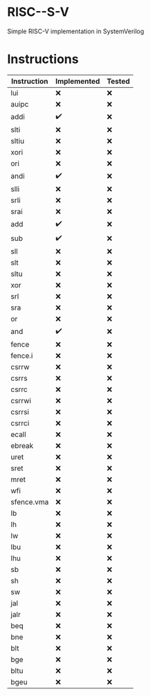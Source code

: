 # RISC--S-V

Simple RISC-V implementation in SystemVerilog

# Instructions

| Instruction | Implemented | Tested |
| ----------- | ----------- | ------ |
| lui         | ❌          | ❌     |
| auipc       | ❌          | ❌     |
| addi        | ✔️          | ❌     |
| slti        | ❌          | ❌     |
| sltiu       | ❌          | ❌     |
| xori        | ❌          | ❌     |
| ori         | ❌          | ❌     |
| andi        | ✔️          | ❌     |
| slli        | ❌          | ❌     |
| srli        | ❌          | ❌     |
| srai        | ❌          | ❌     |
| add         | ✔️          | ❌     |
| sub         | ✔️          | ❌     |
| sll         | ❌          | ❌     |
| slt         | ❌          | ❌     |
| sltu        | ❌          | ❌     |
| xor         | ❌          | ❌     |
| srl         | ❌          | ❌     |
| sra         | ❌          | ❌     |
| or          | ❌          | ❌     |
| and         | ✔️          | ❌     |
| fence       | ❌          | ❌     |
| fence.i     | ❌          | ❌     |
| csrrw       | ❌          | ❌     |
| csrrs       | ❌          | ❌     |
| csrrc       | ❌          | ❌     |
| csrrwi      | ❌          | ❌     |
| csrrsi      | ❌          | ❌     |
| csrrci      | ❌          | ❌     |
| ecall       | ❌          | ❌     |
| ebreak      | ❌          | ❌     |
| uret        | ❌          | ❌     |
| sret        | ❌          | ❌     |
| mret        | ❌          | ❌     |
| wfi         | ❌          | ❌     |
| sfence.vma  | ❌          | ❌     |
| lb          | ❌          | ❌     |
| lh          | ❌          | ❌     |
| lw          | ❌          | ❌     |
| lbu         | ❌          | ❌     |
| lhu         | ❌          | ❌     |
| sb          | ❌          | ❌     |
| sh          | ❌          | ❌     |
| sw          | ❌          | ❌     |
| jal         | ❌          | ❌     |
| jalr        | ❌          | ❌     |
| beq         | ❌          | ❌     |
| bne         | ❌          | ❌     |
| blt         | ❌          | ❌     |
| bge         | ❌          | ❌     |
| bltu        | ❌          | ❌     |
| bgeu        | ❌          | ❌     |
